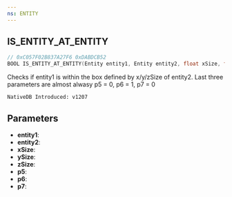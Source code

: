 ```yaml
---
ns: ENTITY
---
```

## IS_ENTITY_AT_ENTITY

```c
// 0xC057F02B837A27F6 0xDABDCB52
BOOL IS_ENTITY_AT_ENTITY(Entity entity1, Entity entity2, float xSize, float ySize, float zSize, BOOL p5, BOOL p6, int p7);
```

Checks if entity1 is within the box defined by x/y/zSize of entity2.
Last three parameters are almost alwasy p5 = 0, p6 = 1, p7 = 0

```
NativeDB Introduced: v1207
```

## Parameters
* **entity1**:
* **entity2**:
* **xSize**:
* **ySize**:
* **zSize**:
* **p5**:
* **p6**:
* **p7**:
